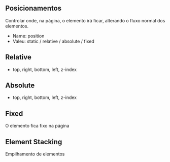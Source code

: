 ## Posicionamentos

Controlar onde, na página, o elemento irá ficar,
alterando o fluxo normal dos elementos.

- Name: position
- Valeu: static / relative / absolute / fixed

## Relative

- top, right, bottom, left, z-index

## Absolute

- top, right, bottom, left, z-index

## Fixed

O elemento fica fixo na página

## Element Stacking

Empilhamento de elementos